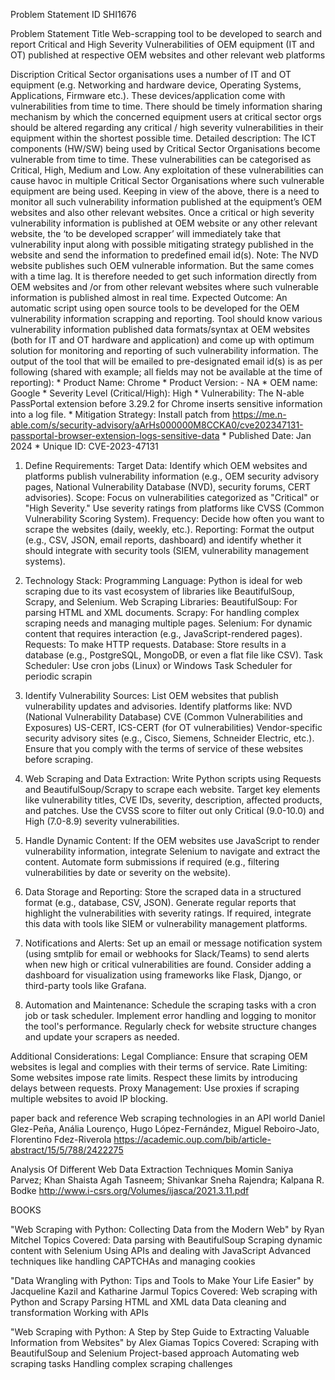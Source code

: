 Problem Statement ID	 SHI1676

Problem Statement Title
Web-scrapping tool to be developed to search and report Critical and High Severity Vulnerabilities of OEM equipment (IT and OT) published at respective OEM websites and other relevant web platforms

Discription
Critical Sector organisations uses a number of IT and OT equipment (e.g. Networking and hardware device, Operating Systems, Applications, Firmware etc.). These devices/application come with vulnerabilities from time to time. There should be timely information sharing mechanism by which the concerned equipment users at critical sector orgs should be altered regarding any critical / high severity vulnerabilities in their equipment within the shortest possible time. Detailed description: The ICT components (HW/SW) being used by Critical Sector Organisations become vulnerable from time to time. These vulnerabilities can be categorised as Critical, High, Medium and Low. Any exploitation of these vulnerabilities can cause havoc in multiple Critical Sector Organisations where such vulnerable equipment are being used. Keeping in view of the above, there is a need to monitor all such vulnerability information published at the equipment’s OEM websites and also other relevant websites. Once a critical or high severity vulnerability information is published at OEM website or any other relevant website, the ‘to be developed scrapper’ will immediately take that vulnerability input along with possible mitigating strategy published in the website and send the information to predefined email id(s). Note: The NVD website publishes such OEM vulnerable information. But the same comes with a time lag. It is therefore needed to get such information directly from OEM websites and /or from other relevant websites where such vulnerable information is published almost in real time. Expected Outcome: An automatic script using open source tools to be developed for the OEM vulnerability information scrapping and reporting. Tool should know various vulnerability information published data formats/syntax at OEM websites (both for IT and OT hardware and application) and come up with optimum solution for monitoring and reporting of such vulnerability information. The output of the tool that will be emailed to pre-designated email id(s) is as per following (shared with example; all fields may not be available at the time of reporting): * Product Name: Chrome * Product Version: - NA * OEM name: Google * Severity Level (Critical/High): High * Vulnerability: The N-able PassPortal extension before 3.29.2 for Chrome inserts sensitive information into a log file. * Mitigation Strategy: Install patch from https://me.n-able.com/s/security-advisory/aArHs000000M8CCKA0/cve202347131-passportal-browser-extension-logs-sensitive-data * Published Date: Jan 2024 * Unique ID: CVE-2023-47131


1. Define Requirements:
Target Data: Identify which OEM websites and platforms publish vulnerability information (e.g., OEM security advisory pages, National Vulnerability Database (NVD), security forums, CERT advisories).
Scope: Focus on vulnerabilities categorized as "Critical" or "High Severity." Use severity ratings from platforms like CVSS (Common Vulnerability Scoring System).
Frequency: Decide how often you want to scrape the websites (daily, weekly, etc.).
Reporting: Format the output (e.g., CSV, JSON, email reports, dashboard) and identify whether it should integrate with security tools (SIEM, vulnerability management systems).


2. Technology Stack:
Programming Language: Python is ideal for web scraping due to its vast ecosystem of libraries like BeautifulSoup, Scrapy, and Selenium.
Web Scraping Libraries:
BeautifulSoup: For parsing HTML and XML documents.
Scrapy: For handling complex scraping needs and managing multiple pages.
Selenium: For dynamic content that requires interaction (e.g., JavaScript-rendered pages).
Requests: To make HTTP requests.
Database: Store results in a database (e.g., PostgreSQL, MongoDB, or even a flat file like CSV).
Task Scheduler: Use cron jobs (Linux) or Windows Task Scheduler for periodic scrapin

3. Identify Vulnerability Sources:
List OEM websites that publish vulnerability updates and advisories.
Identify platforms like:
NVD (National Vulnerability Database)
CVE (Common Vulnerabilities and Exposures)
US-CERT, ICS-CERT (for OT vulnerabilities)
Vendor-specific security advisory sites (e.g., Cisco, Siemens, Schneider Electric, etc.).
Ensure that you comply with the terms of service of these websites before scraping.

4. Web Scraping and Data Extraction:
Write Python scripts using Requests and BeautifulSoup/Scrapy to scrape each website.
Target key elements like vulnerability titles, CVE IDs, severity, description, affected products, and patches.
Use the CVSS score to filter out only Critical (9.0-10.0) and High (7.0-8.9) severity vulnerabilities.

5. Handle Dynamic Content:
If the OEM websites use JavaScript to render vulnerability information, integrate Selenium to navigate and extract the content.
Automate form submissions if required (e.g., filtering vulnerabilities by date or severity on the website).
6. Data Storage and Reporting:
Store the scraped data in a structured format (e.g., database, CSV, JSON).
Generate regular reports that highlight the vulnerabilities with severity ratings.
If required, integrate this data with tools like SIEM or vulnerability management platforms.
7. Notifications and Alerts:
Set up an email or message notification system (using smtplib for email or webhooks for Slack/Teams) to send alerts when new high or critical vulnerabilities are found.
Consider adding a dashboard for visualization using frameworks like Flask, Django, or third-party tools like Grafana.
8. Automation and Maintenance:
Schedule the scraping tasks with a cron job or task scheduler.
Implement error handling and logging to monitor the tool's performance.
Regularly check for website structure changes and update your scrapers as needed.

Additional Considerations:
Legal Compliance: Ensure that scraping OEM websites is legal and complies with their terms of service.
Rate Limiting: Some websites impose rate limits. Respect these limits by introducing delays between requests.
Proxy Management: Use proxies if scraping multiple websites to avoid IP blocking.

paper back and reference 
Web scraping technologies in an API world 
Daniel Glez-Peña, Anália Lourenço, Hugo López-Fernández, Miguel Reboiro-Jato, Florentino Fdez-Riverola
https://academic.oup.com/bib/article-abstract/15/5/788/2422275

Analysis Of Different Web Data Extraction Techniques
Momin Saniya Parvez; Khan Shaista Agah Tasneem; Shivankar Sneha Rajendra; Kalpana R. Bodke
http://www.i-csrs.org/Volumes/ijasca/2021.3.11.pdf


BOOKS

"Web Scraping with Python: Collecting Data from the Modern Web" by Ryan Mitchel
Topics Covered:
Data parsing with BeautifulSoup
Scraping dynamic content with Selenium
Using APIs and dealing with JavaScript
Advanced techniques like handling CAPTCHAs and managing cookies

"Data Wrangling with Python: Tips and Tools to Make Your Life Easier" by Jacqueline Kazil and Katharine Jarmul
Topics Covered:
Web scraping with Python and Scrapy
Parsing HTML and XML data
Data cleaning and transformation
Working with APIs

 "Web Scraping with Python: A Step by Step Guide to Extracting Valuable Information from Websites" by Alex Giamas
 Topics Covered:
Scraping with BeautifulSoup and Selenium
Project-based approach
Automating web scraping tasks
Handling complex scraping challenges
